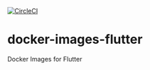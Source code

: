 [![CircleCI](https://circleci.com/gh/kwmt/docker-images-flutter.svg?style=svg&circle-token=09fff41e826660478bd8afe8afe2b040ed8112d1)](https://circleci.com/gh/kwmt/docker-images-flutter)

# docker-images-flutter
Docker Images for Flutter
